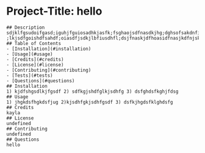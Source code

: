 # Project-Title: hello
    ## Description
    sdjklfgsudoifgasd;iguhjfguiosadhkjasfk;fsghaojsdfnasdkjhg;dghsofsakdnfighs;idklfsakf;suhg;aiknjks ;lkjsdfgoishdfsahdf;oiasdfjsdkjlbfiusdhfl;dsjfnaskjdfhoasidfnasjkdfnjskdfhsadjfbsdh;sdnfsadf    
    ## Table of Contents    
    - [Installation](#installation)
    - [Usage](#usage)
    - [Credits](#credits)
    - [License](#license)
    - [Contributing](#contributing)
    - [Tests](#tests)
    - [Questions](#questions)
    ## Installation
    1) kjdfshgsdlkjfgsdf 2) sdfkgjshdfglkjsdhfg 3) dsfghdsfkghjfdsg    
    ## Usage
    1) jhgkdsfhgkdsfjug 2)kjsdhfgkjsdhfgsdf 3) dsfkjhgdsfklghdsfg    
    ## Credits
    kayla    
    ## License
    undefined    
    ## Contributing
    undefined  
    ## Questions
    hello    
    
